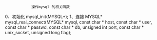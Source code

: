 				操作mysql 的相关函数
0、初始化
	mysql_init(MYSQL*);
1、连接
	MYSQL* mysql_real_connect(MYSQL* mysql, const char * host, const char * user, const char * passwd, const char * db, unsigned int port, const char * unix_socket, unsigned long flag);
